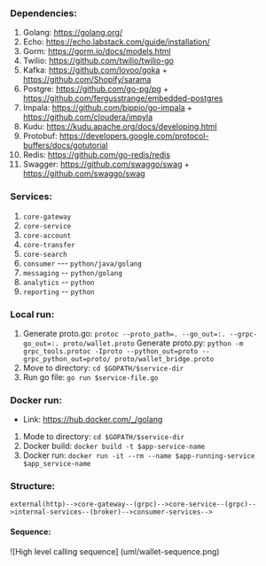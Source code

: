 

### Dependencies:
 1. Golang: https://golang.org/
 2. Echo: https://echo.labstack.com/guide/installation/
 3. Gorm: https://gorm.io/docs/models.html
 4. Twilio: https://github.com/twilio/twilio-go
 5. Kafka: https://github.com/lovoo/goka + https://github.com/Shopify/sarama 
 6. Postgre: https://github.com/go-pg/pg + https://github.com/fergusstrange/embedded-postgres
 7. Impala: https://github.com/bippio/go-impala + https://github.com/cloudera/impyla
 8. Kudu: https://kudu.apache.org/docs/developing.html
 9. Protobuf: https://developers.google.com/protocol-buffers/docs/gotutorial
 10. Redis: https://github.com/go-redis/redis
 11. Swagger: https://github.com/swaggo/swag + https://github.com/swaggo/swag
### Services:
 1. `core-gateway`
 2. `core-service`
 3. `core-account`
 4. `core-transfer`
 5. `core-search`
 6. `consumer` --- `python/java/golang`
 7. `messaging` -- `python/golang`
 8. `analytics` -- `python`
 9. `reporting` -- `python`
### Local run:
 1. Generate proto.go: ``protoc --proto_path=. --go_out=:. --grpc-go_out=:. proto/wallet.proto``
    Generate proto.py: ``python -m grpc_tools.protoc -Iproto --python_out=proto --grpc_python_out=proto/ proto/wallet_bridge.proto``
 2. Move to directory: `cd $GOPATH/$service-dir`
 3. Run go file: `go run $service-file.go`
### Docker run:
 * Link: https://hub.docker.com/_/golang

 1. Mode to directory: `cd $GOPATH/$service-dir`
 2. Docker build: `docker build -t $app-service-name`
 3. Docker run: `docker run -it --rm --name $app-running-service $app_service-name`
### Structure:
 ```
external(http)-->core-gateway--(grpc)-->core-service--(grpc)-->internal-services--(broker)-->consumer-services-->
```
#### Sequence:
 ![High level calling sequence] (uml/wallet-sequence.png)